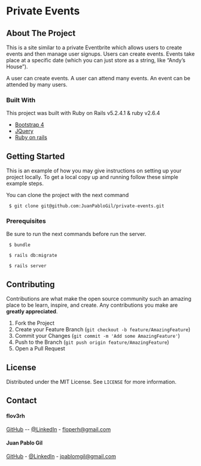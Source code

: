 
# Private Events


<!-- ABOUT THE PROJECT -->
## About The Project


This is a site similar to a private Eventbrite which allows users to create events and then manage user signups. Users can create events. Events take place at a specific date  (which you can just store as a string, like “Andy’s House”).

A user can create events. A user can attend many events. An event can be attended by many users. 

### Built With
This project was built with Ruby on Rails v5.2.4.1 & ruby v2.6.4
* [Bootstrap 4](https://getbootstrap.com)
* [JQuery](https://jquery.com)
* [Ruby on rails](https://rubyonrails.org/)



<!-- GETTING STARTED -->
## Getting Started

This is an example of how you may give instructions on setting up your project locally.
To get a local copy up and running follow these simple example steps.

You can clone the project with the next command 
```
 $ git clone git@github.com:JuanPabloGil/private-events.git
```

### Prerequisites

Be sure to run the next commands before run the server.

```
 $ bundle
```
```
 $ rails db:migrate
```

```
 $ rails server
```

<!-- CONTRIBUTING -->
## Contributing

Contributions are what make the open source community such an amazing place to be learn, inspire, and create. Any contributions you make are **greatly appreciated**.

1. Fork the Project
2. Create your Feature Branch (`git checkout -b feature/AmazingFeature`)
3. Commit your Changes (`git commit -m 'Add some AmazingFeature'`)
4. Push to the Branch (`git push origin feature/AmazingFeature`)
5. Open a Pull Request



<!-- LICENSE -->
## License

Distributed under the MIT License. See `LICENSE` for more information.



<!-- CONTACT -->
## Contact
#### flov3rh
[GitHub](https://github.com/flov3rh ) -- [@LinkedIn](https://www.linkedin.com/in/flov3rh/ ) - floperh@gmail.com 
#### Juan Pablo Gil
[GitHub](https://github.com/JuanPabloGil ) - [@LinkedIn](https://www.linkedin.com/in/juan-pablo-gil-1321a515a/) - jpablomgil@gmail.com






